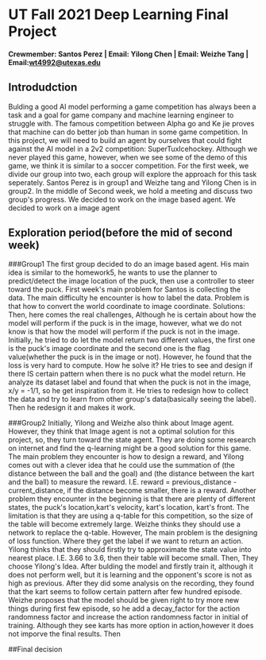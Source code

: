 # UT Fall 2021 Deep Learning Final Project

#### Crewmember: Santos Perez | Email:           Yilong Chen | Email:                  Weizhe Tang | Email:wt4992@utexas.edu                

## Introdudction 
Bulding a good AI model performing a game competition has always been a task and a goal for game company and machine learning engineer to struggle with. The famous competition between  Alpha go and Ke jie  proves that machine can do better job than human in some game competition. In this project, we will need to build an agent by ourselves that could fight against the AI model in a 2v2 competition: SuperTuxIcehockey. Although we never played this game, however, when we see some of the demo of this game, we think it is similar to a soccer competition. For the first week, we divide our group into two, each group will explore the approach for this task seperately. Santos Perez is in group1 and Weizhe tang and Yilong Chen is in group2. In the middle of Second week, we hold a meeting and discuss two group's progress. We decided to work on the image based agent.
We decided to work on a image agent

## Exploration period(before the mid of second week)
###Group1
The first group decided to do an image based agent. His main idea is similar to the homework5, he wants to use the planner to predict/detect the image location of the puck, then use a controller to steer toward the puck.
First week's main problem for Santos is collecting the data. The main difficulty he encounter is how to label the data. Problem is that how to convert the world coordinate to image coordinate. Solutions:
Then, here comes the real challenges, Although he is certain about how the model will perform if the puck is in the image, however, what we do not know is that how the model will perform if the puck is not in the image. Initially, he tried to do let the model return two different values, the first one is the puck's image coordinate and the second one is the flag value(whether the puck is in the image or not). However, he found that the loss is very hard to compute. How he solve it? He tries to see and design if there IS certain pattern when there is no puck what the model return. He analyze its dataset label and found that when the puck is not in the image, x/y = -1/1, so he get inspiration from it. He tries to redesign how to collect the data and try to learn from other group's data(basically seeing the label). Then he redesign it and makes it work.

###Group2
Initially, Yilong and Weizhe also think about Image agent. However, they think that Image agent is not a optimal solution for this project, so, they turn toward the state agent. They are doing some research on internet and find the q-learning might be a good solution for this game. The main problem they encounter is how to design a reward, and Yilong comes out with a clever idea that he could use the summation of (the distance between the ball and the goal) and (the distance between the kart and the ball) to measure the reward. I.E. reward = previous_distance - current_distance, if the distance become smaller, there is a reward. Another problem they encounter in the beginning is that there are plenty of different states, the puck's location,kart's velocity, kart's location, kart's front. The limitation is that they are using a q-table for this competition, so the size of the table will become extremely large. Weizhe thinks they should use a network to replace the q-table. However, The main problem is the designing of loss function. Where they get the label if we want to return an action. Yilong thinks that they should firstly try to approximate the state value into nearest place. I.E. 3.66 to 3.6, then their table will become small. Then, They choose Yilong's Idea. After bulding the model and firstly train it, although it does not perform well, but it is learning and the opponent's score is not as high as previous. After they did some analysis on the recording, they found that the kart seems to follow certain pattern after few hundred episode. Weizhe proposes that the model should be given right to try more new things during first few episode, so he add a decay_factor for the action randomness factor and increase the action randomness factor in initial of training. Although they see karts has more option in action,however it does not imporve the final results. Then 

##Final decision 
